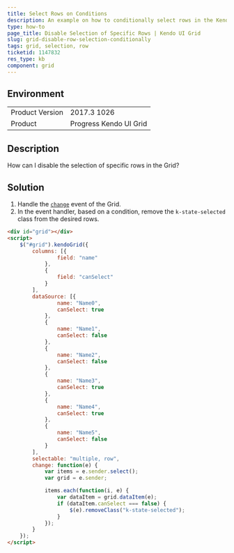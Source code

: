 ```yaml
---
title: Select Rows on Conditions
description: An example on how to conditionally select rows in the Kendo UI Grid.
type: how-to
page_title: Disable Selection of Specific Rows | Kendo UI Grid
slug: grid-disable-row-selection-conditionally
tags: grid, selection, row
ticketid: 1147832
res_type: kb
component: grid
---
```


## Environment

<table>
	<tr>
		<td>Product Version</td>
		<td>2017.3 1026</td>
	</tr>
	<tr>
		<td>Product</td>
		<td>Progress Kendo UI Grid</td>
	</tr>
</table>


## Description

How can I disable the selection of specific rows in the Grid?

## Solution

1. Handle the [`change`](https://docs.telerik.com/kendo-ui/api/javascript/ui/grid/events/change) event of the Grid.
1. In the event handler, based on a condition, remove the `k-state-selected` class from the desired rows.

```html
<div id="grid"></div>
<script>
    $("#grid").kendoGrid({
        columns: [{
                field: "name"
            },
            {
                field: "canSelect"
            }
        ],
        dataSource: [{
                name: "Name0",
                canSelect: true
            },
            {
                name: "Name1",
                canSelect: false
            },
            {
                name: "Name2",
                canSelect: false
            },
            {
                name: "Name3",
                canSelect: true
            },
            {
                name: "Name4",
                canSelect: true
            },
            {
                name: "Name5",
                canSelect: false
            }
        ],
        selectable: "multiple, row",
        change: function(e) {
            var items = e.sender.select();
            var grid = e.sender;

            items.each(function(i, e) {
                var dataItem = grid.dataItem(e);
                if (dataItem.canSelect === false) {
                    $(e).removeClass("k-state-selected");
                }
            });
        }
    });
</script>
```
